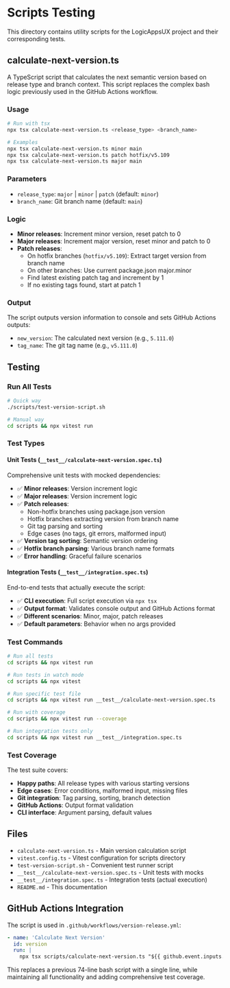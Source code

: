 # Scripts Testing

This directory contains utility scripts for the LogicAppsUX project and their corresponding tests.

## calculate-next-version.ts

A TypeScript script that calculates the next semantic version based on release type and branch context. This script replaces the complex bash logic previously used in the GitHub Actions workflow.

### Usage

```bash
# Run with tsx
npx tsx calculate-next-version.ts <release_type> <branch_name>

# Examples
npx tsx calculate-next-version.ts minor main
npx tsx calculate-next-version.ts patch hotfix/v5.109
npx tsx calculate-next-version.ts major main
```

### Parameters

- `release_type`: `major` | `minor` | `patch` (default: `minor`)
- `branch_name`: Git branch name (default: `main`)

### Logic

- **Minor releases**: Increment minor version, reset patch to 0
- **Major releases**: Increment major version, reset minor and patch to 0  
- **Patch releases**: 
  - On hotfix branches (`hotfix/v5.109`): Extract target version from branch name
  - On other branches: Use current package.json major.minor
  - Find latest existing patch tag and increment by 1
  - If no existing tags found, start at patch 1

### Output

The script outputs version information to console and sets GitHub Actions outputs:
- `new_version`: The calculated next version (e.g., `5.111.0`)
- `tag_name`: The git tag name (e.g., `v5.111.0`)

## Testing

### Run All Tests

```bash
# Quick way
./scripts/test-version-script.sh

# Manual way
cd scripts && npx vitest run
```

### Test Types

#### Unit Tests (`__test__/calculate-next-version.spec.ts`)

Comprehensive unit tests with mocked dependencies:

- ✅ **Minor releases**: Version increment logic
- ✅ **Major releases**: Version increment logic
- ✅ **Patch releases**: 
  - Non-hotfix branches using package.json version
  - Hotfix branches extracting version from branch name
  - Git tag parsing and sorting
  - Edge cases (no tags, git errors, malformed input)
- ✅ **Version tag sorting**: Semantic version ordering
- ✅ **Hotfix branch parsing**: Various branch name formats
- ✅ **Error handling**: Graceful failure scenarios

#### Integration Tests (`__test__/integration.spec.ts`)

End-to-end tests that actually execute the script:

- ✅ **CLI execution**: Full script execution via `npx tsx`
- ✅ **Output format**: Validates console output and GitHub Actions format
- ✅ **Different scenarios**: Minor, major, patch releases
- ✅ **Default parameters**: Behavior when no args provided

### Test Commands

```bash
# Run all tests
cd scripts && npx vitest run

# Run tests in watch mode  
cd scripts && npx vitest

# Run specific test file
cd scripts && npx vitest run __test__/calculate-next-version.spec.ts

# Run with coverage
cd scripts && npx vitest run --coverage

# Run integration tests only
cd scripts && npx vitest run __test__/integration.spec.ts
```

### Test Coverage

The test suite covers:

- **Happy paths**: All release types with various starting versions
- **Edge cases**: Error conditions, malformed input, missing files
- **Git integration**: Tag parsing, sorting, branch detection
- **GitHub Actions**: Output format validation
- **CLI interface**: Argument parsing, default values

## Files

- `calculate-next-version.ts` - Main version calculation script
- `vitest.config.ts` - Vitest configuration for scripts directory
- `test-version-script.sh` - Convenient test runner script
- `__test__/calculate-next-version.spec.ts` - Unit tests with mocks
- `__test__/integration.spec.ts` - Integration tests (actual execution)
- `README.md` - This documentation

## GitHub Actions Integration

The script is used in `.github/workflows/version-release.yml`:

```yaml
- name: 'Calculate Next Version'
  id: version
  run: |
    npx tsx scripts/calculate-next-version.ts "${{ github.event.inputs.release_type || 'minor' }}" "${{ github.ref_name }}"
```

This replaces a previous 74-line bash script with a single line, while maintaining all functionality and adding comprehensive test coverage.